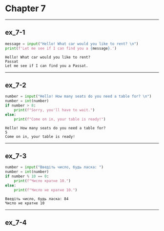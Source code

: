 # Chapter 7
***
## ex_7-1
```python
message = input("Hello! What car would you like to rent? \n")
print(f'Let me see if I can find you a {message}.')
```
```
Hello! What car would you like to rent? 
Passat
Let me see if I can find you a Passat.
```
***
## ex_7-2
```python
number = input("Hello! How many seats do you need a table for? \n")
number = int(number)
if number > 8:
    print(f"Sorry, you'll have to wait.")
else:
    print(f"Come on in, your table is ready!")
```
```
Hello! How many seats do you need a table for? 
5
Come on in, your table is ready!
```
***
## ex_7-3
```python
number = input("Введіть число, будь ласка: ")
number = int(number)
if number % 10 == 0:
    print(f"Число кратне 10.")
else:
    print(f"Число не кратне 10.")
```
```
Введіть число, будь ласка: 84
Число не кратне 10
```
***
## ex_7-4
```python
